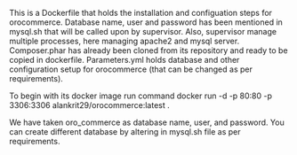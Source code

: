 This is a Dockerfile that holds the installation and configuation steps for orocommerce. Database name, user and password has been mentioned in mysql.sh that will be called upon by supervisor. Also, supervisor manage multiple processes, here managing apache2 and mysql server. Composer.phar has already been cloned from its repository and ready to be copied in dockerfile. Parameters.yml holds database and other configuration setup for orocommerce (that can be changed as per requirements).

To begin with its docker image run command docker run -d -p 80:80 -p 3306:3306 alankrit29/orocommerce:latest .

We have taken oro_commerce as database name, user, and password. You can create different database by altering in mysql.sh file as per requirements.
